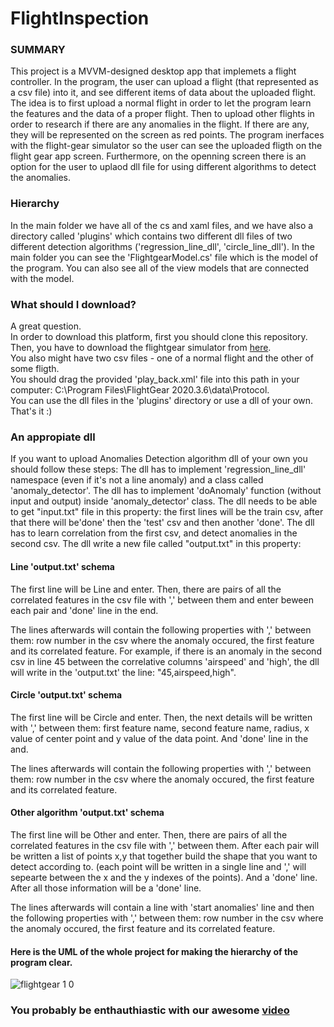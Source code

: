 # FlightInspection

### SUMMARY
This project is a MVVM-designed desktop app that implemets a flight controller.
In the program, the user can upload a flight (that represented as a csv file) into it, and see different items of data about the uploaded flight.
The idea is to first upload a normal flight in order to let the program learn the features and the data of a proper flight. Then to upload other flights in order to research if there are any anomalies in the flight. If there are any, they will be represented on the screen as red points.
The program inerfaces with the flight-gear simulator so the user can see the uploaded fligth on the flight gear app screen.
Furthermore, on the openning screen there is an option for the user to uplaod dll file for using different algorithms to detect the anomalies. 

### Hierarchy
In the main folder we have all of the cs and xaml files, and we have also a directory called 'plugins' which contains two different dll files of two different detection algorithms ('regression_line_dll', 'circle_line_dll').
In the main folder you can see the 'FlightgearModel.cs' file which is the model of the program. You can also see all of the view models that are connected with the model. 

### What should I download?
A great question. <br />
In order to download this platform, first you should clone this repository.<br />
Then, you have to download the flightgear simulator from [here](https://www.flightgear.org/).<br />
You also might have two csv files - one of a normal flight and the other of some fligth.<br />
You should  drag the provided 'play_back.xml' file into this path in your computer:  C:\Program Files\FlightGear 2020.3.6\data\Protocol.<br />
You can use the dll files in the 'plugins' directory or use a dll of your own.<br />
That's it :)

### An appropiate dll
If you want to upload Anomalies Detection algorithm dll of your own you should follow these steps: 
The dll has to implement 'regression_line_dll' namespace (even if it's not a line anomaly) and a class called 'anomaly_detector'.
The dll has to implement 'doAnomaly' function (without input and output) inside 'anomaly_detector' class.
The dll needs to be able to get "input.txt" file in this property: the first lines will be the train csv, after that there will be'done' then the 'test' csv and then another 'done'.
The dll has to learn correlation from the first csv, and detect anomalies in the second csv.
The dll write a new file called "output.txt" in this property:

#### Line 'output.txt' schema
The first line will be Line and enter.
Then, there are pairs of all the correlated features in the csv file with ',' between them and enter beween each pair and 'done' line in the end.

The lines afterwards will contain the following properties with ',' between them: row number in the csv where the anomaly occured, the first feature and its correlated feature.
For example, if there is an anomaly in the second csv in line 45 between the correlative columns 'airspeed' and 'high',
the dll will write in the 'output.txt' the line: "45,airspeed,high".

#### Circle 'output.txt' schema
The first line will be Circle and enter.
Then, the next details will be written with ',' between them: first feature name, second feature name, radius, x value of center point and y value of the data point.
And 'done' line in the and.

The lines afterwards will contain the following properties with ',' between them: row number in the csv where the anomaly occured, the first feature and its correlated feature.

#### Other algorithm 'output.txt' schema
The first line will be Other and enter.
Then, there are pairs of all the correlated features in the csv file with ',' between them.
After each pair will be written a list of points x,y that together build the shape that you want to detect according to.
(each point will be written in a single line and ',' will sepearte between the x and the y indexes of the points). And a 'done' line.
After all those information will be a 'done' line.

The lines afterwards will contain a line with 'start anomalies' line and then the following properties with ',' between them: row number in the csv where the anomaly occured, the first feature and its correlated feature.


#### Here is the UML of the whole project for making the hierarchy of the program clear.

![flightgear 1 0](https://user-images.githubusercontent.com/71650499/114557742-a433e000-9c72-11eb-84aa-e934ddc1d911.png)

### You probably be enthauthiastic with our awesome [video](https://www.youtube.com/watch?v=EMMqsE31NI0)
